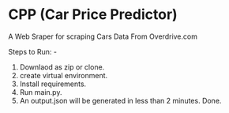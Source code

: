 # CPP (Car Price Predictor)
A Web Sraper for scraping Cars Data From Overdrive.com

Steps to Run: -
1. Downlaod as zip or clone.
2. create virtual environment.
3. Install requirements.
4. Run main.py.
5. An output.json will be generated in less than 2 minutes.
Done.
